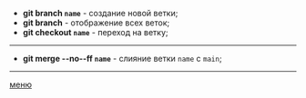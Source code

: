 * **git branch `name`** - создание новой ветки;
* **git branch** - отображение всех веток;
* **git checkout `name`** - переход на ветку;
---
* **git merge --no--ff `name`** - слияние ветки `name` с `main`;
---
[меню](./README.md)
